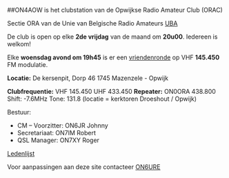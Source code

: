 ##ON4AOW is het clubstation van de Opwijkse Radio Amateur Club (ORAC)

Sectie ORA van de Unie van Belgische Radio Amateurs [UBA](https://uba.be)

De club is open op elke **2de vrijdag** van de maand om **20u00**. Iedereen is welkom!

Elke **woensdag avond om 19h45** is er een [vriendenronde](/vriendenronde) op VHF **145.450** FM modulatie.

**Locatie:** De kersenpit, Dorp 46 1745 Mazenzele - Opwijk

**Clubfrequentie:** VHF 145.450 UHF 433.450
**Repeater:** ON0ORA 438.800 Shift: -7.6MHz Tone: 131.8 (locatie = kerktoren Droeshout / Opwijk)

Bestuur:
- CM – Voorzitter: ON6JR Johnny
- Secretariaat: ON7IM Robert
- QSL Manager: ON7XY Roger

[Ledenlijst](/leden)

Voor aanpassingen aan deze site contacteer [ON6URE](https://on6ure.be)
